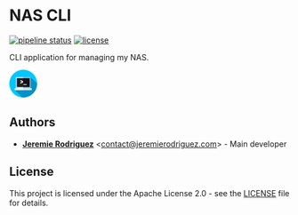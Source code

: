 # NAS CLI

[![pipeline status](https://github.com/jeremiergz/nas-cli/workflows/Build%20&%20Test%20&%20Deploy/badge.svg?branch=master)](https://github.com/jeremiergz/nas-cli/actions)
[![license](https://img.shields.io/badge/license-Apache--2.0-blue.svg)](https://github.com/jeremiergz/nas-cli/blob/master/LICENSE)

CLI application for managing my NAS.

<img alt="logo" src="https://github.com/jeremiergz/nas-cli/blob/master/logo.png?raw=true" width="50" />

## Authors

- [**Jeremie Rodriguez**](https://github.com/jeremiergz) &lt;[contact@jeremierodriguez.com](mailto:contact@jeremierodriguez.com)&gt; - Main developer

## License

This project is licensed under the Apache License 2.0 - see the [LICENSE](https://github.com/jeremiergz/nas-cli/blob/master/LICENSE) file for details.
